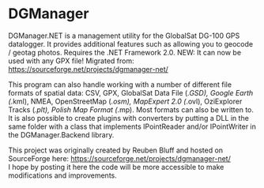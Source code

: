 # DGManager
DGManager.NET is a management utility for the GlobalSat DG-100 GPS datalogger. It provides additional 
features such as allowing you to geocode / geotag photos. Requires the .NET Framework 2.0. NEW: It can 
now be used with any GPX file!  Migrated from: https://sourceforge.net/projects/dgmanager-net/

This program can also handle working with a number of different file formats of spatial data: CSV, GPX, GlobalSat Data File (*.GSD), Google Earth (*.kml), NMEA, OpenStreetMap (*.osm), MapExpert 2.0 (*.ovl), OziExplorer Tracks (*.plt), Polish Map Format (*.mp).  Most formats can also be written to.  It is also possible to create plugins with converters by putting a DLL in the same folder with a class that implements IPointReader and/or IPointWriter in the DGManager.Backend library.

This project was originally created by Reuben Bluff and hosted on SourceForge here: https://sourceforge.net/projects/dgmanager-net/  
I hope by posting it here the code will be more accessible to make modifications and improvements.

